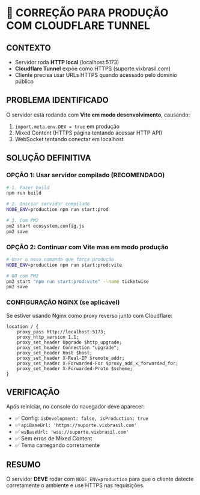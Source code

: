 # 🚨 CORREÇÃO PARA PRODUÇÃO COM CLOUDFLARE TUNNEL

## CONTEXTO
- Servidor roda **HTTP local** (localhost:5173)
- **Cloudflare Tunnel** expõe como HTTPS (suporte.vixbrasil.com)
- Cliente precisa usar URLs HTTPS quando acessado pelo domínio público

## PROBLEMA IDENTIFICADO
O servidor está rodando com **Vite em modo desenvolvimento**, causando:
1. `import.meta.env.DEV = true` em produção
2. Mixed Content (HTTPS página tentando acessar HTTP API)
3. WebSocket tentando conectar em localhost

## SOLUÇÃO DEFINITIVA

### OPÇÃO 1: Usar servidor compilado (RECOMENDADO)
```bash
# 1. Fazer build
npm run build

# 2. Iniciar servidor compilado
NODE_ENV=production npm run start:prod

# 3. Com PM2
pm2 start ecosystem.config.js
pm2 save
```

### OPÇÃO 2: Continuar com Vite mas em modo produção
```bash
# Usar o novo comando que força produção
NODE_ENV=production npm run start:prod:vite

# OU com PM2
pm2 start "npm run start:prod:vite" --name ticketwise
pm2 save
```

### CONFIGURAÇÃO NGINX (se aplicável)
Se estiver usando Nginx como proxy reverso junto com Cloudflare:
```nginx
location / {
    proxy_pass http://localhost:5173;
    proxy_http_version 1.1;
    proxy_set_header Upgrade $http_upgrade;
    proxy_set_header Connection "upgrade";
    proxy_set_header Host $host;
    proxy_set_header X-Real-IP $remote_addr;
    proxy_set_header X-Forwarded-For $proxy_add_x_forwarded_for;
    proxy_set_header X-Forwarded-Proto $scheme;
}
```

## VERIFICAÇÃO
Após reiniciar, no console do navegador deve aparecer:
- ✅ Config: `isDevelopment: false, isProduction: true`
- ✅ `apiBaseUrl: 'https://suporte.vixbrasil.com'`
- ✅ `wsBaseUrl: 'wss://suporte.vixbrasil.com'`
- ✅ Sem erros de Mixed Content
- ✅ Tema carregando corretamente

## RESUMO
O servidor **DEVE** rodar com `NODE_ENV=production` para que o cliente detecte corretamente o ambiente e use HTTPS nas requisições. 